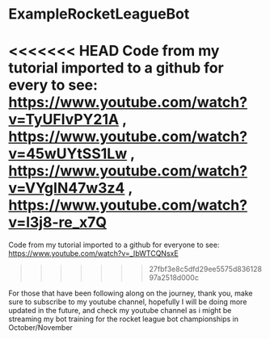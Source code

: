 # ExampleRocketLeagueBot
<<<<<<< HEAD
Code from my tutorial imported to a github for every to see: https://www.youtube.com/watch?v=TyUFIvPY21A , https://www.youtube.com/watch?v=45wUYtSS1Lw , https://www.youtube.com/watch?v=VYgIN47w3z4 , https://www.youtube.com/watch?v=l3j8-re_x7Q
=======
Code from my tutorial imported to a github for everyone to see: https://www.youtube.com/watch?v=_IbWTCQNsxE
>>>>>>> 27fbf3e8c5dfd29ee5575d83612897a2518d000c

For those that have been following along on the journey, thank you, make sure to subscribe to my youtube channel, hopefully I will be doing more updated in the future, and check my youtube channel as i might be streaming my bot training for the rocket league bot championships in October/November

